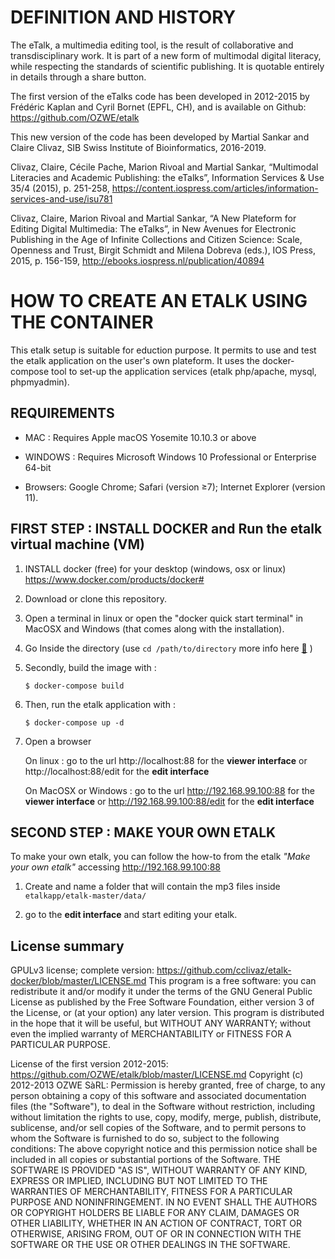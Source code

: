 # DEFINITION AND HISTORY 

The eTalk, a multimedia editing tool, is the result of collaborative and transdisciplinary work. It is part of a new form of multimodal digital literacy, while respecting the standards of scientific publishing. It is quotable entirely in details through a share button.

The first version of the eTalks code has been developed in 2012-2015 by Frédéric Kaplan and Cyril Bornet (EPFL, CH), and is available on Github: https://github.com/OZWE/etalk

This new version of the code has been developed by Martial Sankar and Claire Clivaz, SIB Swiss Institute of Bioinformatics, 2016-2019.

Clivaz, Claire, Cécile Pache, Marion Rivoal and Martial Sankar, “Multimodal Literacies and Academic Publishing: the eTalks”, Information Services & Use 35/4 (2015), p. 251-258, https://content.iospress.com/articles/information-services-and-use/isu781

Clivaz, Claire, Marion Rivoal and Martial Sankar, “A New Plateform for Editing Digital Multimedia: The eTalks”, in New Avenues for Electronic Publishing in the Age of Infinite Collections and Citizen Science: Scale, Openness and Trust, Birgit Schmidt and Milena Dobreva (eds.), IOS Press, 2015, p. 156-159, http://ebooks.iospress.nl/publication/40894


# HOW TO CREATE AN ETALK USING THE CONTAINER 

This etalk setup is suitable for eduction purpose. It permits to use and test the etalk application on the user's own plateform. It uses the docker-compose tool to set-up the application services (etalk php/apache, mysql, phpmyadmin). 


## REQUIREMENTS

- MAC : Requires Apple macOS Yosemite 10.10.3 or above

- WINDOWS : Requires Microsoft Windows 10 Professional or Enterprise 64-bit

- Browsers: Google Chrome; Safari (version ≥7); Internet Explorer (version 11).



## FIRST STEP : INSTALL DOCKER and Run the etalk virtual machine (VM)

1. INSTALL docker (free) for your desktop (windows, osx or linux) https://www.docker.com/products/docker#

2. Download or clone this repository.

3. Open a terminal in linux or open the "docker quick start terminal" in MacOSX and Windows (that comes along with the installation).

4. Go Inside the directory (use `cd /path/to/directory` more info here [:link:]( https://fr.wikipedia.org/wiki/Cd_(commande)) )

5. Secondly, build the image with : 

	```
	$ docker-compose build
	```

6. Then, run the etalk application with :

	```
	$ docker-compose up -d
	```

7. Open a browser

	On linux : 
	go to the url http://localhost:88 for the  __viewer interface__ or http://localhost:88/edit for the __edit interface__

	On MacOSX or Windows :
	go to the url http://192.168.99.100:88 for the __viewer interface__ or http://192.168.99.100:88/edit for the __edit interface__


## SECOND STEP : MAKE YOUR OWN ETALK

To make your own etalk, you can follow the how-to from the etalk _"Make your own etalk"_ accessing http://192.168.99.100:88
 
1. Create and name a folder that will contain the mp3 files inside `etalkapp/etalk-master/data/`

2. go to the __edit interface__  and start editing your etalk.

## License summary

GPULv3 license; complete version: https://github.com/cclivaz/etalk-docker/blob/master/LICENSE.md
This program is a free software: you can redistribute it and/or modify it under the terms of the GNU General Public License as published by the Free Software Foundation, either version 3 of the License, or (at your option) any later version. This program is distributed in the hope that it will be useful, but WITHOUT ANY WARRANTY; without even the implied warranty of MERCHANTABILITY or FITNESS FOR A PARTICULAR PURPOSE.

License of the first version 2012-2015: https://github.com/OZWE/etalk/blob/master/LICENSE.md
Copyright (c) 2012-2013 OZWE SàRL: Permission is hereby granted, free of charge, to any person obtaining a copy of this software and associated documentation files (the "Software"), to deal in the Software without restriction, including without limitation the rights to use, copy, modify, merge, publish, distribute, sublicense, and/or sell copies of the Software, and to permit persons to whom the Software is furnished to do so, subject to the following conditions: The above copyright notice and this permission notice shall be included in all copies or substantial portions of the Software. THE SOFTWARE IS PROVIDED "AS IS", WITHOUT WARRANTY OF ANY KIND, EXPRESS OR IMPLIED, INCLUDING BUT NOT LIMITED TO THE WARRANTIES OF MERCHANTABILITY, FITNESS FOR A PARTICULAR PURPOSE AND NONINFRINGEMENT. IN NO EVENT SHALL THE AUTHORS OR COPYRIGHT HOLDERS BE LIABLE FOR ANY CLAIM, DAMAGES OR OTHER LIABILITY, WHETHER IN AN ACTION OF CONTRACT, TORT OR OTHERWISE, ARISING FROM, OUT OF OR IN CONNECTION WITH THE SOFTWARE OR THE USE OR OTHER DEALINGS IN THE SOFTWARE.

